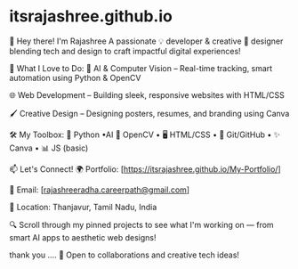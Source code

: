 # itsrajashree.github.io

👋 Hey there! I'm Rajashree
A passionate 💡 developer & creative 🎨 designer blending tech and design to craft impactful digital experiences!

💼 What I Love to Do:
🤖 AI & Computer Vision – Real-time tracking, smart automation using Python & OpenCV

🌐 Web Development – Building sleek, responsive websites with HTML/CSS

🖌️ Creative Design – Designing posters, resumes, and branding using Canva

🛠️ My Toolbox:
🐍 Python •AI 🧠 OpenCV • 🖥️ HTML/CSS • 🧰 Git/GitHub • ✨ Canva • 📊 JS (basic)

📫 Let's Connect!
🌍 Portfolio: [https://itsrajashree.github.io/My-Portfolio/]

📧 Email: [rajashreeradha.careerpath@gmail.com]

📍 Location: Thanjavur, Tamil Nadu, India

🔍 Scroll through my pinned projects to see what I'm working on — from smart AI apps to aesthetic web designs!

  thank you ....
  🤝 Open to collaborations and creative tech ideas!
